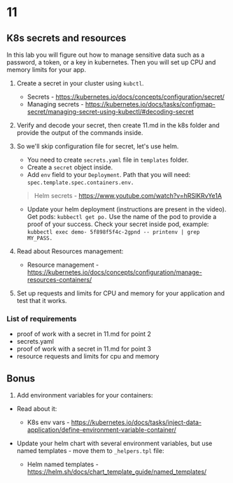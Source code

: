 # 11

## K8s secrets and resources

In this lab you will figure out how to manage sensitive data such as a password, a token, or a key in kubernetes. Then you will set up CPU and memory limits for your app.

1. Create a secret in your cluster using `kubctl`.

    * Secrets - https://kubernetes.io/docs/concepts/configuration/secret/
    * Managing secrets - https://kubernetes.io/docs/tasks/configmap-secret/managing-secret-using-kubectl/#decoding-secret

2. Verify and decode your secret, then create 11.md in the k8s folder and provide the output of the commands inside.

3. So we'll skip configuration file for secret, let's use helm.

    * You need to create `secrets.yaml` file in `templates` folder.
    * Create a `secret` object inside.
    * Add `env` field to your `Deployment`. Path that you will need: `spec.template.spec.containers.env.`

    > Helm secrets - https://www.youtube.com/watch?v=hRSlKRvYe1A

    * Update your helm deployment (instructions are present in the video). Get pods: `kubbectl get po.` Use the name of the pod to provide a proof of your success. Check your secret inside pod, example: `kubbectl exec demo- 5f898f5f4c-2gpnd -- printenv | grep MY_PASS.`

4. Read about Resources management:

    * Resource management - https://kubernetes.io/docs/concepts/configuration/manage-resources-containers/

5. Set up requests and limits for CPU and memory for your application and test that it works. 

### List of requirements

* proof of work with a secret in 11.md for point 2
* secrets.yaml
* proof of work with  a secret in 11.md for point 3
* resource requests and limits for cpu and memory

## Bonus

1. Add environment variables for your containers:

* Read about it:

    * K8s env vars - https://kubernetes.io/docs/tasks/inject-data-application/define-environment-variable-container/

* Update your helm chart with several environment variables, but use named templates - move them to `_helpers.tpl` file:
    * Helm named templates - https://helm.sh/docs/chart_template_guide/named_templates/